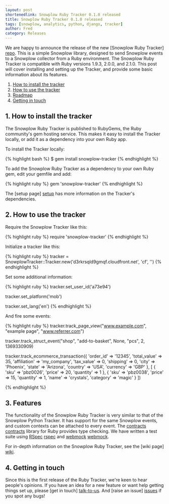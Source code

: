 ```yaml
---
layout: post
shortenedlink: Snowplow Ruby Tracker 0.1.0 released
title: Snowplow Ruby Tracker 0.1.0 released
tags: [snowplow, analytics, python, django, tracker]
author: Fred
category: Releases
---
```


We are happy to announce the release of the new [Snowplow Ruby Tracker] [repo]. This is a simple Snowplow library, designed to send Snowplow events to a Snowplow collector from a Ruby environment. The Snowplow Ruby Tracker is compatible with Ruby versions 1.9.3, 2.0.0, and 2.1.0. This post will cover installing and setting up the Tracker, and provide some basic information about its features.

1. [How to install the tracker](/blog/2014/xx/xx-snowplow-ruby-tracker-0.1.0-released/#get)
2. [How to use the tracker](/blog/2014/xx/xx-snowplow-ruby-tracker-0.1.0-released/#usage)
3. [Roadmap](/blog/2014/xx/xx-snowplow-ruby-tracker-0.1.0-released/#roadmap)
4. [Getting in touch](/blog/2014/xx/xx-snowplow-ruby-tracker-0.1.0-released/#contact)

<!--more-->

<h2><a name=get>1. How to install the tracker</a></h2>

The Snowplow Ruby Tracker is published to RubyGems, the Ruby community's gem hosting service. This makes it easy to install the Tracker locally, or add it as a dependency into your own Ruby app.

To install the Tracker locally:

{% highlight bash %}
$ gem install snowplow-tracker
{% endhighlight %}

To add the Snowplow Ruby Tracker as a dependency to your own Ruby gem, edit your gemfile and add:

{% highlight ruby %}
gem 'snowplow-tracker'
{% endhighlight %}

The [setup page] [setup] has more information on the Tracker's dependencies.

<h2><a name=usage>2. How to use the tracker</a></h2>

Require the Snowplow Tracker like this:

{% highlight ruby %}
require 'snowplow-tracker'
{% endhighlight %}

Initialize a tracker like this:

{% highlight ruby %}
tracker = SnowplowTracker::Tracker.new('d3rkrsqld9gmqf.cloudfront.net', 'cf', '')
{% endhighlight %}

Set some additional information:

{% highlight ruby %}
tracker.set_user_id('a73e94')

tracker.set_platform('mob')

tracker.set_lang('en')
{% endhighlight %}

And fire some events:

{% highlight ruby %}
tracker.track_page_view("www.example.com", "example page", "www.referrer.com")

tracker.track_struct_event("shop", "add-to-basket", None, "pcs", 2, 1369330909)

tracker.track_ecommerce_transaction({
  'order_id' => '12345',
  'total_value' => 35,
  'affiliation' => 'my_company',
  'tax_value' => 0,
  'shipping' => 0,
  'city' => 'Phoenix',
  'state' => 'Arizona',
  'country' => 'USA',
  'currency' => 'GBP'
  },
  [ {
  'sku' => 'pbz0026',
  'price' => 20,
  'quantity' => 1
  },
  {
  'sku' => 'pbz0038',
  'price' => 15,
  'quantity' => 1,
  'name' => 'crystals',
  'category' => 'magic'
  } ])

{% endhighlight %}

<h2><a name=usage>3. Features</a></h2>

The functionality of the Snowplow Ruby Tracker is very similar to that of the Snowplow Python Tracker. It has support for the same Snowplow events, and custom contexts can be attached to every event. The [contracts] [contracts] library for Ruby provides type checking. We have written a test suite using [RSpec] [rspec] and [webmock] [webmock].

For in-depth information on the Snowplow Ruby Tracker, see the [wiki page] [wiki].

<h2><a name=contact>4. Getting in touch</a></h2>

Since this is the first release of the Ruby Tracker, we're keen to hear people's opinions. If you have an idea for a new feature or want help getting things set up, please [get in touch] [talk-to-us]. And [raise an issue] [issues] if you spot any bugs!

[contracts]: https://rubygems.org/gems/contracts
[rspec]: https://rubygems.org/gems/rspec
[webmock]: https://rubygems.org/gems/webmock

[repo]: https://github.com/snowplow/snowplow-ruby-tracker
[wiki]: https://github.com/snowplow/snowplow/wiki/Ruby-Tracker
[setup]: https://github.com/snowplow/snowplow/wiki/Ruby-tracker-setup
[talk-to-us]: https://github.com/snowplow/snowplow/wiki/Talk-to-us
[issues]: https://github.com/snowplow/snowplow/issues
